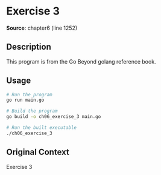 # Exercise 3

**Source**: chapter6 (line 1252)

## Description

This program is from the Go Beyond golang reference book.

## Usage

```bash
# Run the program
go run main.go

# Build the program
go build -o ch06_exercise_3 main.go

# Run the built executable
./ch06_exercise_3
```

## Original Context

Exercise 3

